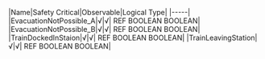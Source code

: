 ﻿

|Name|Safety Critical|Observable|Logical Type|
|-----|
|EvacuationNotPossible_A|√|√| REF BOOLEAN BOOLEAN|
|EvacuationNotPossible_B|√|√| REF BOOLEAN BOOLEAN|
|TrainDockedInStaion|√|√| REF BOOLEAN BOOLEAN|
|TrainLeavingStation|√|√| REF BOOLEAN BOOLEAN|

